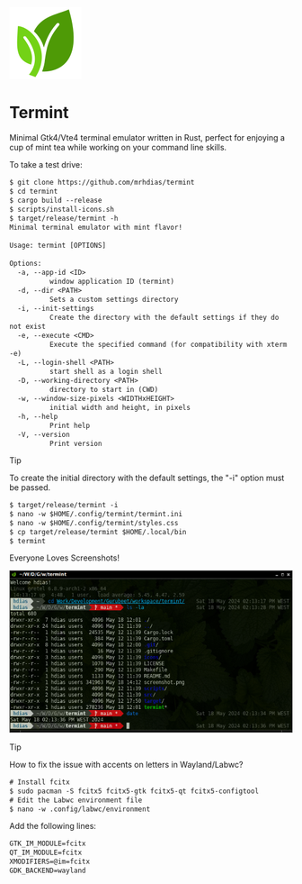 ![Termint Logo](https://raw.githubusercontent.com/mrhdias/termint/main/icons/hicolor/64x64/apps/termint.svg)

# Termint
Minimal Gtk4/Vte4 terminal emulator written in Rust, perfect for enjoying a cup of mint tea while working on your command line skills.

To take a test drive:
```
$ git clone https://github.com/mrhdias/termint
$ cd termint
$ cargo build --release
$ scripts/install-icons.sh
$ target/release/termint -h
Minimal terminal emulator with mint flavor!

Usage: termint [OPTIONS]

Options:
  -a, --app-id <ID>
          window application ID (termint)
  -d, --dir <PATH>
          Sets a custom settings directory
  -i, --init-settings
          Create the directory with the default settings if they do not exist
  -e, --execute <CMD>
          Execute the specified command (for compatibility with xterm -e)
  -L, --login-shell <PATH>
          start shell as a login shell
  -D, --working-directory <PATH>
          directory to start in (CWD)
  -w, --window-size-pixels <WIDTHxHEIGHT>
          initial width and height, in pixels
  -h, --help
          Print help
  -V, --version
          Print version
```
> [!TIP]
> To create the initial directory with the default settings, the "-i" option must be passed.
```
$ target/release/termint -i
$ nano -w $HOME/.config/termint/termint.ini
$ nano -w $HOME/.config/termint/styles.css
$ cp target/release/termint $HOME/.local/bin
$ termint
```

Everyone Loves Screenshots!

![Termint Screenshot](https://raw.githubusercontent.com/mrhdias/termint/main/screenshot.png)

> [!TIP]
> How to fix the issue with accents on letters in Wayland/Labwc?
```
# Install fcitx
$ sudo pacman -S fcitx5 fcitx5-gtk fcitx5-qt fcitx5-configtool
# Edit the Labwc environment file
$ nano -w .config/labwc/environment
```
Add the following lines:
```
GTK_IM_MODULE=fcitx
QT_IM_MODULE=fcitx
XMODIFIERS=@im=fcitx
GDK_BACKEND=wayland
```